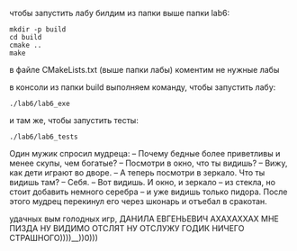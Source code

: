 чтобы запустить лабу билдим из папки выше папки lab6:
```
mkdir -p build
cd build
cmake ..
make
```

в файле CMakeLists.txt (выше папки лабы) коментим не нужные лабы

в консоли из папки build выполняем команду, чтобы запустить лабу:
```
./lab6/lab6_exe
```
и там же, чтобы запустить тесты:
```
./lab6/lab6_tests
```
Один мужик спросил мудреца: 
– Почему бедные более приветливы и менее скупы, чем богатые? 
– Посмотри в окно, что ты видишь? 
– Вижу, как дети играют во дворе. 
– А теперь посмотри в зеркало. Что ты видишь там? 
– Себя. 
– Вот видишь. И окно, и зеркало – из стекла, но стоит добавить немного серебра – и уже видишь только пидора. 
После этого мудрец перекинул его через шконарь и отъебал в сракотан.

удачных вым голодных игр, ДАНИЛА ЕВГЕНЬЕВИЧ АХАХАХХАХ МНЕ ПИЗДА НУ ВИДИМО ОТСЛЯТ НУ ОТСЛУЖУ ГОДИК НИЧЕГО СТРАШНОГО))))__))0)))